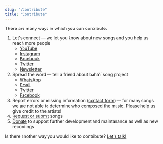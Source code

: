 ```yaml
---
slug: "/contribute"
title: "Contribute"
---
```


There are many ways in which you can contribute.

1. Let's connect — we let you know about new songs and you help us reach more people
   - [YouTube](https://www.youtube.com/bahaisongproject)
   - [Instagram](https://www.instagram.com/bahaisongproject)
   - [Facebook](https://www.facebook.com/bahaisongproject/)
   - [Twitter](https://www.instagram.com/bahaisongproject)
   - [Newsletter](https://www.bahaisongproject.com/subscribe)
1. Spread the word — tell a friend about bahá'í song project
   - [WhatsApp](https://api.whatsapp.com/send?text=Hello%21+Check+out+a+collection+of+100%2B+Bah%C3%A1%27%C3%AD+inspired+songs+with+lyrics%2C+chords+and+videos+at+https%3A%2F%2Fwww.bahaisongproject.com)
   - [Email](mailto:?subject=bah%C3%A1'%C3%AD%20song%20project&body=Hello!%20Check%20out%20a%20collection%20of%20100%2B%20Bah%C3%A1'%C3%AD%20inspired%20songs%20with%20lyrics%2C%20chords%20and%20videos%20at%20https%3A%2F%2Fwww.bahaisongproject.com)
   - [Twitter](https://twitter.com/intent/tweet/?text=Check%20out%20a%20collection%20of%20100%2B%20Bah%C3%A1'%C3%AD%20inspired%20songs%20with%20lyrics%2C%20chords%20and%20videos%20at%20https%3A%2F%2Fwww.bahaisongproject.com)
   - [Facebook](https://www.facebook.com/sharer/sharer.php?u=https%3A%2F%2Fwww.bahaisongproject.com)
1. Report errors or missing information ([contact form](https://www.bahaisongproject.com/contact)) — for many songs we are not able to determine who composed the music. Please help us give credit to the artists!
1. [Request or submit](/request-submit) songs
1. [Donate](https://www.paypal.com/paypalme/bahaisongproject) to support further development and maintanance as well as new recordings

Is there another way you would like to contribute? [Let's talk!](https://www.bahaisongproject.com/contact)
